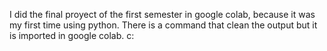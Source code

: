 I did the final proyect of the first semester in google colab, because it was my first time using python. There is a command that clean the output but it is imported in google colab. c:
